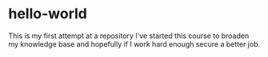 # hello-world
This is my first attempt at a repository
I've started this course to broaden my knowledge base and hopefully if I work hard enough secure a better job.
